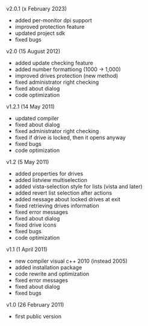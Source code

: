 v2.0.1 (x February 2023)
- added per-monitor dpi support
- improved protection feature
- updated project sdk
- fixed bugs

v2.0 (15 August 2012)
- added update checking feature
- added number formattiong (1000 -> 1,000)
- improved drives protection (new method)
- fixed administrator right checking
- fixed about dialog
- code optimization

v1.2.1 (14 May 2011)
- updated compiler
- fixed about dialog
- fixed administrator right checking
- fixed if drive is locked, then it opens anyway
- fixed bugs
- code optimization

v1.2 (5 May 2011)
- added properties for drives
- added listview multiselection
- added vista-selection style for lists (vista and later)
- added revert list selection after actions
- added nessage about locked drives at exit
- fixed retrieving drives information
- fixed error messages
- fixed about dialog
- fixed drive icons
- fixed bugs
- code optimization

v1.1 (1 April 2011)
- new compiler visual c++ 2010 (instead 2005)
- added installation package
- code rewrite and optimization
- fixed error messages
- fixed about dialog
- fixed bugs

v1.0 (26 February 2011)
- first public version
